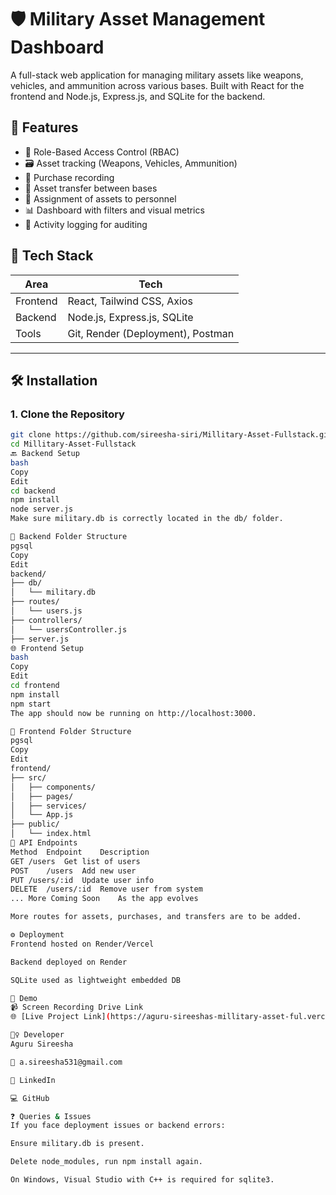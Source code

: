 # 🛡️ Military Asset Management Dashboard

A full-stack web application for managing military assets like weapons, vehicles, and ammunition across various bases. Built with React for the frontend and Node.js, Express.js, and SQLite for the backend.

## 📌 Features

- 🔐 Role-Based Access Control (RBAC)
- 🗃️ Asset tracking (Weapons, Vehicles, Ammunition)
- 🛒 Purchase recording
- 🔄 Asset transfer between bases
- 👥 Assignment of assets to personnel
- 📊 Dashboard with filters and visual metrics
- 🧾 Activity logging for auditing

## 🚀 Tech Stack

| Area        | Tech                                |
|-------------|-------------------------------------|
| Frontend    | React, Tailwind CSS, Axios          |
| Backend     | Node.js, Express.js, SQLite         |
| Tools       | Git, Render (Deployment), Postman   |

---

## 🛠️ Installation

### 1. Clone the Repository

```bash
git clone https://github.com/sireesha-siri/Millitary-Asset-Fullstack.git
cd Millitary-Asset-Fullstack
🔙 Backend Setup
bash
Copy
Edit
cd backend
npm install
node server.js
Make sure military.db is correctly located in the db/ folder.

📁 Backend Folder Structure
pgsql
Copy
Edit
backend/
├── db/
│   └── military.db
├── routes/
│   └── users.js
├── controllers/
│   └── usersController.js
├── server.js
🌐 Frontend Setup
bash
Copy
Edit
cd frontend
npm install
npm start
The app should now be running on http://localhost:3000.

📁 Frontend Folder Structure
pgsql
Copy
Edit
frontend/
├── src/
│   ├── components/
│   ├── pages/
│   ├── services/
│   └── App.js
├── public/
│   └── index.html
🔗 API Endpoints
Method	Endpoint	Description
GET	/users	Get list of users
POST	/users	Add new user
PUT	/users/:id	Update user info
DELETE	/users/:id	Remove user from system
...	More Coming Soon	As the app evolves

More routes for assets, purchases, and transfers are to be added.

⚙️ Deployment
Frontend hosted on Render/Vercel

Backend deployed on Render

SQLite used as lightweight embedded DB

🎥 Demo
📹 Screen Recording Drive Link
🌐 [Live Project Link](https://aguru-sireeshas-millitary-asset-ful.vercel.app/login)

🙋‍♀️ Developer
Aguru Sireesha

📧 a.sireesha531@gmail.com

💼 LinkedIn

💻 GitHub

❓ Queries & Issues
If you face deployment issues or backend errors:

Ensure military.db is present.

Delete node_modules, run npm install again.

On Windows, Visual Studio with C++ is required for sqlite3.

